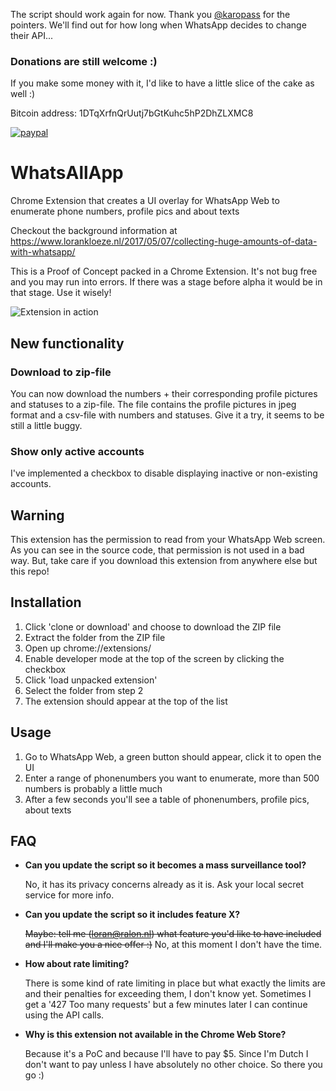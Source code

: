 The script should work again for now. Thank you [@karopass](https://github.com/karopass) for the pointers. We'll find out for how long when WhatsApp decides to change their API...

### Donations are still welcome :)


If you make some money with it, I'd like to have a little slice of the cake as well :)

Bitcoin address: 1DTqXrfnQrUutj7bGtKuhc5hP2DhZLXMC8

[![paypal](https://www.paypalobjects.com/en_US/i/btn/btn_donateCC_LG.gif)](https://www.paypal.com/cgi-bin/webscr?cmd=_s-xclick&hosted_button_id=PHVYMCEVZNLPA)
# WhatsAllApp
Chrome Extension that creates a UI overlay for WhatsApp Web to enumerate phone numbers, profile pics and about texts

Checkout the background information at https://www.lorankloeze.nl/2017/05/07/collecting-huge-amounts-of-data-with-whatsapp/
 
This is a Proof of Concept packed in a Chrome Extension. It's not bug free and you may run into errors. If there was a stage before alpha it would be in that stage. Use it wisely!

![Extension in action](https://www.lorankloeze.nl/wp-content/uploads/2017/05/whatsapp_script_2.png "Extension in action")

## New functionality
### Download to zip-file
You can now download the numbers + their corresponding profile pictures and statuses to a zip-file. The file contains the profile pictures in jpeg format and a csv-file with numbers and statuses. Give it a try, it seems to be still a little buggy.

### Show only active accounts
I've implemented a checkbox to disable displaying inactive or non-existing accounts.

## Warning
This extension has the permission to read from your WhatsApp Web screen. As you can see in the source code, that permission is not used in a bad way. But, take care if you download this extension from anywhere else but this repo!

## Installation
1. Click 'clone or download' and choose to download the ZIP file
2. Extract the folder from the ZIP file
3. Open up chrome://extensions/ 
4. Enable developer mode at the top of the screen by clicking the checkbox
5. Click 'load unpacked extension'
6. Select the folder from step 2
7. The extension should appear at the top of the list

## Usage
1. Go to WhatsApp Web, a green button should appear, click it to open the UI
2. Enter a range of phonenumbers you want to enumerate, more than 500 numbers is probably a little much 
3. After a few seconds you'll see a table of phonenumbers, profile pics, about texts

## FAQ
* __Can you update the script so it becomes a mass surveillance tool?__

   No, it has its privacy concerns already as it is. Ask your local secret service for more info.
   
* __Can you update the script so it includes feature X?__

   ~~Maybe: tell me (loran@ralon.nl) what feature you'd like to have included and I'll make you a nice offer :)~~
   No, at this moment I don't have the time.

* __How about rate limiting?__

   There is some kind of rate limiting in place but what exactly the limits are and their penalties for exceeding them, I don't know yet. Sometimes I get a '427 Too many requests' but a few minutes later I can continue using the API calls.

* __Why is this extension not available in the Chrome Web Store?__

   Because it's a PoC and because I'll have to pay $5. Since I'm Dutch I don't want to pay unless I have absolutely no other choice. So there you go :)
   
